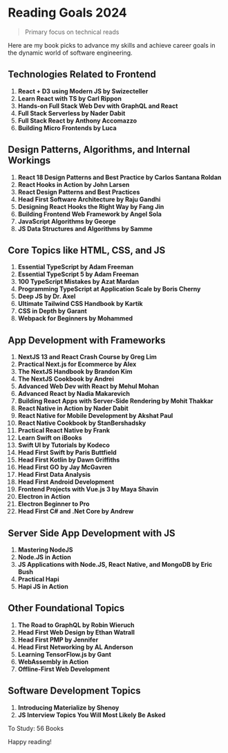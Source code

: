 # Reading Goals 2024

> Primary focus on technical reads

Here are my book picks to advance my skills and achieve career goals in the dynamic world of software engineering.

## Technologies Related to Frontend

1. **React + D3 using Modern JS by Swizecteller**
2. **Learn React with TS by Carl Rippon**
3. **Hands-on Full Stack Web Dev with GraphQL and React**
4. **Full Stack Serverless by Nader Dabit**
5. **Full Stack React by Anthony Accomazzo**
6. **Building Micro Frontends by Luca**

## Design Patterns, Algorithms, and Internal Workings

1. **React 18 Design Patterns and Best Practice by Carlos Santana Roldan**
2. **React Hooks in Action by John Larsen**
3. **React Design Patterns and Best Practices**
4. **Head First Software Architecture by Raju Gandhi**
5. **Designing React Hooks the Right Way by Fang Jin**
6. **Building Frontend Web Framework by Angel Sola**
7. **JavaScript Algorithms by George**
8. **JS Data Structures and Algorithms by Samme**

## Core Topics like HTML, CSS, and JS

1. **Essential TypeScript by Adam Freeman**
2. **Essential TypeScript 5 by Adam Freeman**
3. **100 TypeScript Mistakes by Azat Mardan**
4. **Programming TypeScript at Application Scale by Boris Cherny**
5. **Deep JS by Dr. Axel**
6. **Ultimate Tailwind CSS Handbook by Kartik**
7. **CSS in Depth by Garant**
8. **Webpack for Beginners by Mohammed**

## App Development with Frameworks

1. **NextJS 13 and React Crash Course by Greg Lim**
2. **Practical Next.js for Ecommerce by Alex**
3. **The NextJS Handbook by Brandon Kim**
4. **The NextJS Cookbook by Andrei**
5. **Advanced Web Dev with React by Mehul Mohan**
6. **Advanced React by Nadia Makarevich**
7. **Building React Apps with Server-Side Rendering by Mohit Thakkar**
8. **React Native in Action by Nader Dabit**
9. **React Native for Mobile Development by Akshat Paul**
10. **React Native Cookbook by StanBershadsky**
11. **Practical React Native by Frank**
12. **Learn Swift on iBooks**
13. **Swift UI by Tutorials by Kodeco**
14. **Head First Swift by Paris Buttfield**
15. **Head First Kotlin by Dawn Griffiths**
16. **Head First GO by Jay McGavren**
17. **Head First Data Analysis**
18. **Head First Android Development**
19. **Frontend Projects with Vue.js 3 by Maya Shavin**
20. **Electron in Action**
21. **Electron Beginner to Pro**
22. **Head First C# and .Net Core by Andrew**

## Server Side App Development with JS

1. **Mastering NodeJS**
2. **Node.JS in Action**
3. **JS Applications with Node.JS, React Native, and MongoDB by Eric Bush**
4. **Practical Hapi**
5. **Hapi JS in Action**

## Other Foundational Topics

1. **The Road to GraphQL by Robin Wieruch**
2. **Head First Web Design by Ethan Watrall**
3. **Head First PMP by Jennifer**
4. **Head First Networking by AL Anderson**
5. **Learning TensorFlow.js by Gant**
6. **WebAssembly in Action**
7. **Offline-First Web Development**

## Software Development Topics

1. **Introducing Materialize by Shenoy**
2. **JS Interview Topics You Will Most Likely Be Asked**

To Study: 56 Books 

Happy reading!